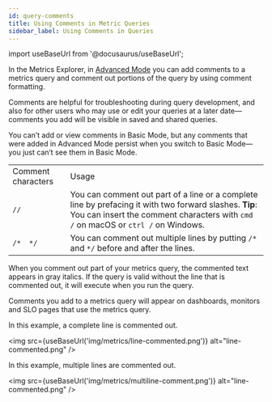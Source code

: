 ```yaml
---
id: query-comments
title: Using Comments in Metric Queries
sidebar_label: Using Comments in Queries
---
```


import useBaseUrl from '@docusaurus/useBaseUrl';

In the Metrics Explorer, in [Advanced Mode](/docs/metrics/metric-queries-alerts/Metrics-Explorer#Switch-between-Basic-and-Advanced-Mode) you can add comments to a metrics query and comment out portions of the query by using comment formatting.

Comments are helpful for troubleshooting during query development, and also for other users who may use or edit your queries at a later date—comments you add will be visible in saved and shared queries.

You can’t add or view comments in Basic Mode, but any comments that were added in Advanced Mode persist when you switch to Basic Mode—you just can’t see them in Basic Mode.

<table>
  <tr>
   <td>Comment characters
   </td>
   <td>Usage
   </td>
  </tr>
  <tr>
   <td><code>//</code>
   </td>
   <td>You can comment out part of a line or a complete line by prefacing it with two forward slashes. <strong>Tip</strong>: You can insert the comment characters with <code>cmd /</code> on macOS or <code>ctrl /</code> on Windows.
   </td>
  </tr>
  <tr>
   <td><code>/*  */</code>
   </td>
   <td>You can comment out multiple lines by putting <code>/*</code> and
   <code>*/</code> before and after the lines.
   </td>
  </tr>
</table>


When you comment out part of your metrics query, the commented text appears in gray italics. If the query is valid without the line that is commented out, it will execute when you run the query.

Comments you add to a metrics query will appear on dashboards, monitors and SLO pages that use the metrics query.

In this example, a complete line is commented out.

<img src={useBaseUrl('img/metrics/line-commented.png')} alt="line-commented.png" />

In this example, multiple lines are commented out.

<img src={useBaseUrl('img/metrics/multiline-comment.png')} alt="line-commented.png" />
